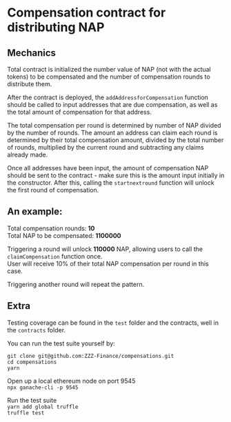 # Compensation contract for distributing NAP

## Mechanics

Total contract is initialized the number value of NAP (not with the actual tokens) to be compensated and the number of compensation rounds to distribute them.

After the contract is deployed, the `addAddressforCompensation` function should be called to input addresses that are due compensation, as well as the total amount of compensation for that address.

The total compensation per round is determined by number of NAP divided by the number of rounds. The amount an address can claim each round is determined by their total compensation amount, divided by the total number of rounds, multiplied by the current round and subtracting any claims already made.

Once all addresses have been input, the amount of compensation NAP should be sent to the contract - make sure this is the amount input initially in the constructor. After this, calling the `startnextround` function will unlock the first round of compensation.

## An example:

Total compensation rounds: <b>10</b>  
Total NAP to be compensated: <b>1100000</b>

Triggering a round will unlock <b>110000</b> NAP, allowing users to call the `claimCompensation` function once.  
User will receive 10% of their total NAP compensation per round in this case.

Triggering another round will repeat the pattern.

## Extra

Testing coverage can be found in the `test` folder and the contracts, well in the `contracts` folder.

You can run the test suite yourself by:

`git clone git@github.com:ZZZ-Finance/compensations.git`  
`cd compensations`  
`yarn`  

Open up a local ethereum node on port 9545  
`npx ganache-cli -p 9545`  

Run the test suite  
`yarn add global truffle`  
`truffle test`  
